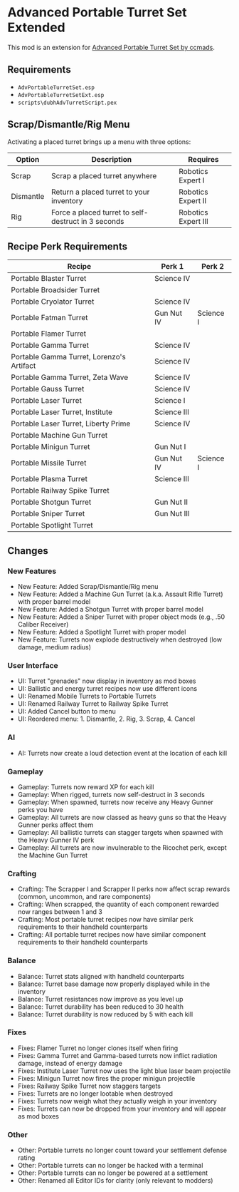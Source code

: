 # Advanced Portable Turret Set Extended

This mod is an extension for [Advanced Portable Turret Set by ccmads](http://www.nexusmods.com/fallout4/mods/8838).

## Requirements

* `AdvPortableTurretSet.esp`
* `AdvPortableTurretSetExt.esp`
* `scripts\dubhAdvTurretScript.pex`

## Scrap/Dismantle/Rig Menu

Activating a placed turret brings up a menu with three options:

Option | Description | Requires
--- | --- | ---
Scrap | Scrap a placed turret anywhere | Robotics Expert I
Dismantle | Return a placed turret to your inventory | Robotics Expert II
Rig | Force a placed turret to self-destruct in 3 seconds | Robotics Expert III

## Recipe Perk Requirements

Recipe | Perk 1 | Perk 2
--- | --- | ---
Portable Blaster Turret | Science IV |
Portable Broadsider Turret | |
Portable Cryolator Turret | Science IV |
Portable Fatman Turret | Gun Nut IV | Science I
Portable Flamer Turret | |
Portable Gamma Turret | Science IV |
Portable Gamma Turret, Lorenzo's Artifact | Science IV |
Portable Gamma Turret, Zeta Wave | Science IV |
Portable Gauss Turret | Science IV |
Portable Laser Turret | Science I |
Portable Laser Turret, Institute | Science III |
Portable Laser Turret, Liberty Prime | Science IV |
Portable Machine Gun Turret | |
Portable Minigun Turret | Gun Nut I |
Portable Missile Turret | Gun Nut IV | Science I
Portable Plasma Turret | Science III |
Portable Railway Spike Turret | |
Portable Shotgun Turret | Gun Nut II |
Portable Sniper Turret | Gun Nut III |
Portable Spotlight Turret | |

## Changes

### New Features

* New Feature: Added Scrap/Dismantle/Rig menu
* New Feature: Added a Machine Gun Turret (a.k.a. Assault Rifle Turret) with proper barrel model
* New Feature: Added a Shotgun Turret with proper barrel model
* New Feature: Added a Sniper Turret with proper object mods (e.g., .50 Caliber Receiver)
* New Feature: Added a Spotlight Turret with proper model
* New Feature: Turrets now explode destructively when destroyed (low damage, medium radius)

### User Interface

* UI: Turret "grenades" now display in inventory as mod boxes
* UI: Ballistic and energy turret recipes now use different icons
* UI: Renamed Mobile Turrets to Portable Turrets
* UI: Renamed Railway Turret to Railway Spike Turret
* UI: Added Cancel button to menu
* UI: Reordered menu: 1. Dismantle, 2. Rig, 3. Scrap, 4. Cancel

### AI

* AI: Turrets now create a loud detection event at the location of each kill

### Gameplay

* Gameplay: Turrets now reward XP for each kill
* Gameplay: When rigged, turrets now self-destruct in 3 seconds
* Gameplay: When spawned, turrets now receive any Heavy Gunner perks you have
* Gameplay: All turrets are now classed as heavy guns so that the Heavy Gunner perks affect them
* Gameplay: All ballistic turrets can stagger targets when spawned with the Heavy Gunner IV perk
* Gameplay: All turrets are now invulnerable to the Ricochet perk, except the Machine Gun Turret

### Crafting

* Crafting: The Scrapper I and Scrapper II perks now affect scrap rewards (common, uncommon, and rare components)
* Crafting: When scrapped, the quantity of each component rewarded now ranges between 1 and 3
* Crafting: Most portable turret recipes now have similar perk requirements to their handheld counterparts
* Crafting: All portable turret recipes now have similar component requirements to their handheld counterparts

### Balance

* Balance: Turret stats aligned with handheld counterparts
* Balance: Turret base damage now properly displayed while in the inventory
* Balance: Turret resistances now improve as you level up
* Balance: Turret durability has been reduced to 30 health
* Balance: Turret durability is now reduced by 5 with each kill

### Fixes

* Fixes: Flamer Turret no longer clones itself when firing
* Fixes: Gamma Turret and Gamma-based turrets now inflict radiation damage, instead of energy damage
* Fixes: Institute Laser Turret now uses the light blue laser beam projectile
* Fixes: Minigun Turret now fires the proper minigun projectile
* Fixes: Railway Spike Turret now staggers targets
* Fixes: Turrets are no longer lootable when destroyed
* Fixes: Turrets now weigh what they actually weigh in your inventory
* Fixes: Turrets can now be dropped from your inventory and will appear as mod boxes

### Other

* Other: Portable turrets no longer count toward your settlement defense rating
* Other: Portable turrets can no longer be hacked with a terminal
* Other: Portable turrets can no longer be powered at a settlement
* Other: Renamed all Editor IDs for clarity (only relevant to modders)

